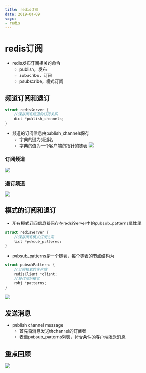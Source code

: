 ```yaml
--- 
title: redis订阅 
date: 2019-08-09
tags: 
- redis 
---
```

# redis订阅
- redis发布订阅相关的命令
    - publish，发布
    - subscribe，订阅
    - psubscribe，模式订阅
## 频道订阅和退订
```c
struct redisServer {
    //保存所有频道的订阅关系
    dict *publish_channels;
}
```
- 频道的订阅信息由publish_channels保存
    - 字典的键为频道名
    - 字典的值为一个客户端的指针的链表
![](https://cdn.jsdelivr.net/gh/nber1994/fu0k@master/uPic/20181121172343737_94803585.png)
### 订阅频道
![](https://cdn.jsdelivr.net/gh/nber1994/fu0k@master/uPic/20181121172510005_2078470668.png)
### 退订频道
![](https://cdn.jsdelivr.net/gh/nber1994/fu0k@master/uPic/20181121172552580_1887514974.png)

## 模式的订阅和退订
- 所有模式订阅信息都保存在redsiServer中的pubsub_patterns属性里
```c
struct redisServer {
    //保存所有模式订阅关系
    list *pubsub_patterns;
}
```
- pubsub_patterns是一个链表，每个链表的节点结构为
```c
struct pubsubPatterns {
    //订阅模式的客户端
    redisClient *client;
    //被订阅的模式
    robj *patterns;
}
```
![](https://cdn.jsdelivr.net/gh/nber1994/fu0k@master/uPic/20181121173009519_835734534.png)

## 发送消息
- publish channel message
    - 首先将消息发送给channel的订阅者
    - 表里pubsub_patterns列表，符合条件的客户端发送消息
## 重点回顾
![](https://cdn.jsdelivr.net/gh/nber1994/fu0k@master/uPic/20181121173832939_1647261558.png)
